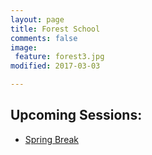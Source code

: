 ```yaml
---
layout: page
title: Forest School
comments: false
image: 
 feature: forest3.jpg
modified: 2017-03-03

---
```


## Upcoming Sessions:
+ [Spring Break](springbreak) 

